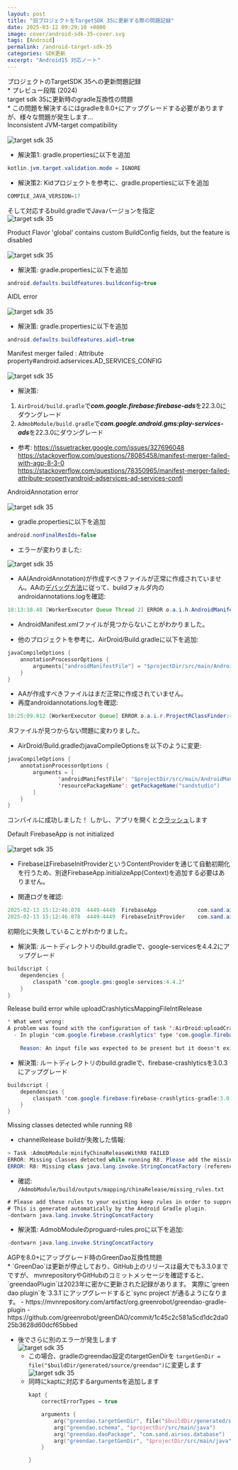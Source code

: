 ```yaml
---
layout: post
title: "旧プロジェクトをTargetSDK 35に更新する際の問題記録"
date: 2025-03-12 09:29:10 +0800
image: cover/android-sdk-35-cover.svg
tags: [Android]
permalink: /android-target-sdk-35
categories: SDK更新
excerpt: "Android15 対応ノート"
---
```


<div class="c-border-main-title-2">プロジェクトのTargetSDK 35への更新問題記録</div>
* プレビュー段階 (2024)

<div class="c-border-main-title-2">target sdk 35に更新時のgradle互換性の問題</div>
* この問題を解決するにはgradleを8.0+にアップグレードする必要がありますが、様々な問題が発生します...

<div class="c-border-main-title-2">Inconsistent JVM-target compatibility</div><br>
<img src="/images/sdk35/001.png" alt="target sdk 35">

* 解決策1:
gradle.propertiesに以下を追加
```java
kotlin.jvm.target.validation.mode = IGNORE
```

* 解決策2:
Kidプロジェクトを参考に、gradle.propertiesに以下を追加
```java
COMPILE_JAVA_VERSION=17
```
そして対応するbuild.gradleでJavaバージョンを指定<br>
<img src="/images/sdk35/002.png" alt="target sdk 35">

<div class="c-border-main-title-2">Product Flavor 'global' contains custom BuildConfig fields, but the feature is disabled</div><br>
<img src="/images/sdk35/003.png" alt="target sdk 35">

* 解決策:
gradle.propertiesに以下を追加
```java
android.defaults.buildfeatures.buildconfig=true
```

<div class="c-border-main-title-2">AIDL error</div><br>
<img src="/images/sdk35/004.png" alt="target sdk 35">


* 解決策:
gradle.propertiesに以下を追加
```java
android.defaults.buildfeatures.aidl=true
```

<div class="c-border-main-title-2">Manifest merger failed : Attribute property#android.adservices.AD_SERVICES_CONFIG</div><br>
<img src="/images/sdk35/005.png" alt="target sdk 35">

* 解決策:
1. `AirDroid/build.gradle`で***com.google.firebase:firebase-ads***を22.3.0にダウングレード
2. `AdmobModule/build.gradle`で***com.google.android.gms:play-services-ads***を22.3.0にダウングレード

* 参考:
https://issuetracker.google.com/issues/327696048
https://stackoverflow.com/questions/78085458/manifest-merger-failed-with-agp-8-3-0
https://stackoverflow.com/questions/78350965/manifest-merger-failed-attribute-propertyandroid-adservices-ad-services-confi

<div class="c-border-main-title-2">AndroidAnnotation error</div><br>
<img src="/images/sdk35/006.png" alt="target sdk 35">

* gradle.propertiesに以下を追加
```java
android.nonFinalResIds=false
```

* エラーが変わりました:<br>
<img src="/images/sdk35/007.png" alt="target sdk 35">

* AA(AndroidAnnotation)が作成すべきファイルが正常に作成されていません。AAの[デバッグ方法](https://growi.airdroid.com/5f23bd91c1319c0047d6ba61#androidannotations)に従って、buildフォルダ内のandroidannotations.logを確認:
``` java
10:13:18.48 [WorkerExecutor Queue Thread 2] ERROR o.a.i.h.AndroidManifestFinder:152 - Could not find the AndroidManifest.xml file, using  generation folder [/Users/sion/gerrit/airmirror/airdroid/AirDroid/build/generated/source/kapt/channelDebug])
```
  - AndroidManifest.xmlファイルが見つからないことがわかりました。

* 他のプロジェクトを参考に、AirDroid/Build.gradleに以下を追加:
```java
javaCompileOptions {
    annotationProcessorOptions {
        arguments["androidManifestFile"] = "$projectDir/src/main/AndroidManifest.xml"
    }
}
```
  - AAが作成すべきファイルはまだ正常に作成されていません。
  - 再度androidannotations.logを確認:
```java
10:25:09.812 [WorkerExecutor Queue] ERROR o.a.i.r.ProjectRClassFinder:49 - The generated .R class cannot be found
```
.Rファイルが見つからない問題に変わりました。

* AirDroid/Build.gradleのjavaCompileOptionsを以下のように変更:
```java
javaCompileOptions {
    annotationProcessorOptions {
        arguments = [
                'androidManifestFile': "$projectDir/src/main/AndroidManifest.xml",
                'resourcePackageName': getPackageName("sandstudio")
        ]
    }
}
```
コンパイルに成功しました！ しかし、アプリを開くと[クラッシュ](#default-firebaseapp-is-not-initialized)します

<div class="c-border-main-title-2">Default FirebaseApp is not initialized</div><br>
<img src="/images/sdk35/008.png" alt="target sdk 35">

* FirebaseはFirebaseInitProviderというContentProviderを通じて自動初期化を行うため、別途FirebaseApp.initializeApp(Context)を追加する必要はありません。

* 関連ログを確認:
```java
2025-02-13 15:12:46.078  4449-4449  FirebaseApp             com.sand.airmirror                   W  Default FirebaseApp failed to initialize because no default options were found. This usually means that com.google.gms:google-services was not applied to your gradle project.
2025-02-13 15:12:46.078  4449-4449  FirebaseInitProvider    com.sand.airmirror                   I  FirebaseApp initialization unsuccessful
```
初期化に失敗していることがわかりました。

* 解決策:
ルートディレクトリのbuild.gradleで、google-servicesを4.4.2にアップグレード
```java
buildscript {
    dependencies {
        classpath 'com.google.gms:google-services:4.4.2'
    }
}

```

<div class="c-border-main-title-2">Release build error while uploadCrashlyticsMappingFileIntlRelease</div>

```java
* What went wrong:
A problem was found with the configuration of task ':AirDroid:uploadCrashlyticsMappingFileIntlRelease' (type 'UploadMappingFileTask').
  - In plugin 'com.google.firebase.crashlytics' type 'com.google.firebase.crashlytics.buildtools.gradle.tasks.UploadMappingFileTask' property 'googleServicesFile' specifies file '/media/build/workspace/airmirror-release/AirDroid/build/generated/res/google-services/intl/release/values/values.xml' which doesn't exist.
    
    Reason: An input file was expected to be present but it doesn't exist.
```
* 解決策:
ルートディレクトリのbuild.gradleで、firebase-crashlyticsを3.0.3にアップグレード
```java
buildscript {
    dependencies {
        classpath 'com.google.firebase:firebase-crashlytics-gradle:3.0.3'
    }
}
```

<div class="c-border-main-title-2">Missing classes detected while running R8</div>

* channelRelease buildが失敗した情報:
```java
> Task :AdmobModule:minifyChinaReleaseWithR8 FAILED
ERROR: Missing classes detected while running R8. Please add the missing classes or apply additional keep rules that are generated in /media/build/workspace/airmirror-release/AdmobModule/build/outputs/mapping/chinaRelease/missing_rules.txt.
ERROR: R8: Missing class java.lang.invoke.StringConcatFactory (referenced from: java.lang.String com.sand.admobmodule.SandAdRewardManager$AdSource.toString() and 41 other contexts)

```

* 確認:
`/AdmobModule/build/outputs/mapping/chinaRelease/missing_rules.txt`
```java
# Please add these rules to your existing keep rules in order to suppress warnings.
# This is generated automatically by the Android Gradle plugin.
-dontwarn java.lang.invoke.StringConcatFactory
```

* 解決策:
AdmobModuleのproguard-rules.proに以下を追加:
```java
-dontwarn java.lang.invoke.StringConcatFactory
```

<div class="c-border-main-title-2">AGPを8.0+にアップグレード時のGreenDao互換性問題</div>
* `GreenDao`は更新が停止しており、GitHub上のリリースは最大でも3.3.0までですが、
  mvnrepositoryやGitHubのコミットメッセージを確認すると、`greendaoPlugin`は2023年に密かに更新された記録があります。
  実際に`green dao plugin`を`3.3.1`にアップグレードすると`sync project`が通るようになります。
  - https://mvnrepository.com/artifact/org.greenrobot/greendao-gradle-plugin
  - https://github.com/greenrobot/greenDAO/commit/1c45c2c581a5cd1dc2da025b3628d60dcf65bbed

* 後でさらに別のエラーが発生します<br>
  <img src="/images/sdk35/009.png" alt="target sdk 35">
  - この場合、gradleのgreendao設定のtargetGenDirを
    `targetGenDir = file("$buildDir/generated/source/greendao")`に変更します<br>
    <img src="/images/sdk35/010.png" alt="target sdk 35">
  - 同時にkaptに対応するargumentsを追加します
      ```kotlin
      kapt {
          correctErrorTypes = true

          arguments {
              arg("greendao.targetGenDir", file("$buildDir/generated/source/greendao").absolutePath)
              arg("greendao.schema", "$projectDir/src/main/java")
              arg("greendao.daoPackage", "com.sand.airsos.database")
              arg("greendao.targetGenDir", "$projectDir/src/main/java")
          }

      }
      ```